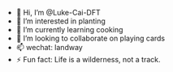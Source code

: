 - 👋 Hi, I’m @Luke-Cai-DFT
- 👀 I’m interested in planting
- 🌱 I’m currently learning cooking
- 💞️ I’m looking to collaborate on playing cards
- 📫 wechat: landway
- ⚡ Fun fact: Life is a wilderness, not a track.

<!---
Luke-Cai-DFT/Luke-Cai-DFT is a ✨ special ✨ repository because its `README.md` (this file) appears on your GitHub profile.
You can click the Preview link to take a look at your changes.
--->

